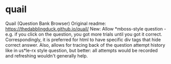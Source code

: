 # quail
Quail (Question Bank Browser)
Original readme:
https://thedabblingduck.github.io/quail/
New:
Allow \*mboss-style question - e.g. if you click on the question, you got more trials until you got it correct. Correspondingly, it is preferred for html to have specific div tags that hide correct answer. 
Also, allows for tracing back of the question attempt history like in us\*le-rx style question, but better: all attempts would be recorded and refreshing wouldn't generally help.
